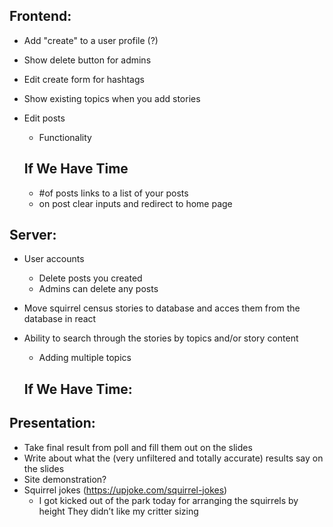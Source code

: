 ## **Frontend:**

-   Add "create" to a user profile (?)
-   Show delete button for admins

-   Edit create form for hashtags
-   Show existing topics when you add stories
-   Edit posts

    -   Functionality

    ## If We Have Time

    -   #of posts links to a list of your posts
    -   on post clear inputs and redirect to home page

## **Server:**

-   User accounts
    -   Delete posts you created
    -   Admins can delete any posts
-   Move squirrel census stories to database and acces them from the database in react
-   Ability to search through the stories by topics and/or story content

    -   Adding multiple topics

    ## If We Have Time:

## **Presentation:**

-   Take final result from poll and fill them out on the slides
-   Write about what the (very unfiltered and totally accurate) results say on the slides
-   Site demonstration?
-   Squirrel jokes (https://upjoke.com/squirrel-jokes)
    -   I got kicked out of the park today for arranging the squirrels by height
        They didn’t like my critter sizing
